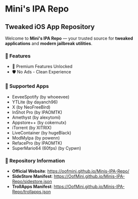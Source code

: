 # Mini's IPA Repo

## Tweaked iOS App Repository

Welcome to **Mini's IPA Repo** — your trusted source for **tweaked applications** and **modern jailbreak utilities**.

### 🌟 Features
- 🚀 Premium Features Unlocked
- 🛡️ No Ads - Clean Experience  

### 📱 Supported Apps
- EeveeSpotify (by whoeevee)
- YTLite (by dayanch96)
- X (by NeoFreeBird)
- InShot Pro (by IPAOMTK)
- Amethyst (by alexytomi)
- Appstore++ (by cokernutx)
- iTorrent (by XITRIX)
- LiveContainer (by hugeBlack)
- ModMyIpa (by powenn)
- RefacePro (by IPAOMTK)
- SuperMario64 (60fps) (by Cypwn)

### 🔗 Repository Information
- **Official Website**: https://oofmini.github.io/Minis-IPA-Repo/
- **SideStore Manifest**: https://OofMini.github.io/Minis-IPA-Repo/sidestore.json
- **TrollApps Manifest**: https://OofMini.github.io/Minis-IPA-Repo/trollapps.json